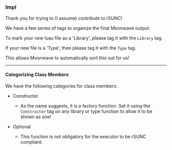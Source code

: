 ### Impl

Thank you for trying to (I assume) contribute to rSUNC!

We have a few series of tags to organize the final Moonwave output.

To mark your new luau file as a 'Library', please tag it with the `Library` tag.

If your new file is a 'Type', then please tag it with the `Type` tag.

This allows Moonwave to automatically sort this out for us!

--- 

#### Categorizing Class Members

We have the following categories for class members:
- Constructor
    - As the name suggests, it is a factory function. Set it using the `Constructor` tag on any library or type function to allow it to be shown as one! 

- Optional
    - This function is not obligatory for the executor to be rSUNC compliant.